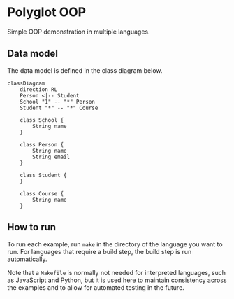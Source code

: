 # Polyglot OOP

Simple OOP demonstration in multiple languages.

## Data model

The data model is defined in the class diagram below.

```mermaid
classDiagram
    direction RL
    Person <|-- Student
    School "1" -- "*" Person
    Student "*" -- "*" Course

    class School {
        String name
    }

    class Person {
        String name
        String email
    }

    class Student {
    }

    class Course {
        String name
    }
```

## How to run

To run each example, run `make` in the directory of the language you want to run.
For languages that require a build step, the build step is run automatically.

Note that a `Makefile` is normally not needed for interpreted languages,
such as JavaScript and Python, but it is used here
to maintain consistency across the examples and to allow for automated testing
in the future.
